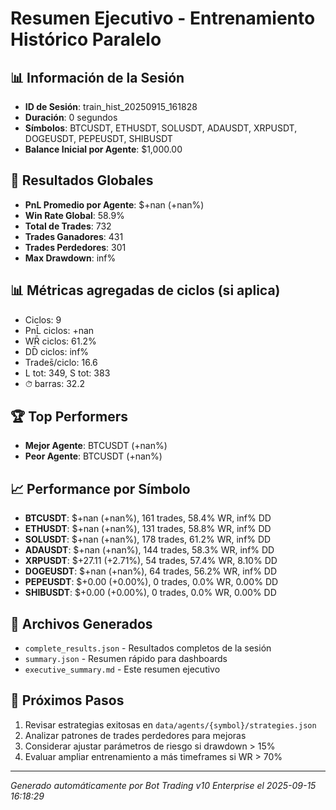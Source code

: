 # Resumen Ejecutivo - Entrenamiento Histórico Paralelo

## 📊 Información de la Sesión
- **ID de Sesión**: train_hist_20250915_161828
- **Duración**: 0 segundos
- **Símbolos**: BTCUSDT, ETHUSDT, SOLUSDT, ADAUSDT, XRPUSDT, DOGEUSDT, PEPEUSDT, SHIBUSDT
- **Balance Inicial por Agente**: $1,000.00

## 🎯 Resultados Globales
- **PnL Promedio por Agente**: $+nan (+nan%)
- **Win Rate Global**: 58.9%
- **Total de Trades**: 732
- **Trades Ganadores**: 431
- **Trades Perdedores**: 301
- **Max Drawdown**: inf%

## 📊 Métricas agregadas de ciclos (si aplica)
- Ciclos: 9
- PnL̄ ciclos: +nan
- WR̄ ciclos: 61.2%
- DD̄ ciclos: inf%
- Trades̄/ciclo: 16.6
- L tot: 349, S tot: 383
- ⏱̄ barras: 32.2


## 🏆 Top Performers
- **Mejor Agente**: BTCUSDT (+nan%)
- **Peor Agente**: BTCUSDT (+nan%)

## 📈 Performance por Símbolo
- **BTCUSDT**: $+nan (+nan%), 161 trades, 58.4% WR, inf% DD
- **ETHUSDT**: $+nan (+nan%), 131 trades, 58.8% WR, inf% DD
- **SOLUSDT**: $+nan (+nan%), 178 trades, 61.2% WR, inf% DD
- **ADAUSDT**: $+nan (+nan%), 144 trades, 58.3% WR, inf% DD
- **XRPUSDT**: $+27.11 (+2.71%), 54 trades, 57.4% WR, 8.10% DD
- **DOGEUSDT**: $+nan (+nan%), 64 trades, 56.2% WR, inf% DD
- **PEPEUSDT**: $+0.00 (+0.00%), 0 trades, 0.0% WR, 0.00% DD
- **SHIBUSDT**: $+0.00 (+0.00%), 0 trades, 0.0% WR, 0.00% DD

## 📁 Archivos Generados
- `complete_results.json` - Resultados completos de la sesión
- `summary.json` - Resumen rápido para dashboards
- `executive_summary.md` - Este resumen ejecutivo

## 🎯 Próximos Pasos
1. Revisar estrategias exitosas en `data/agents/{symbol}/strategies.json`
2. Analizar patrones de trades perdedores para mejoras
3. Considerar ajustar parámetros de riesgo si drawdown > 15%
4. Evaluar ampliar entrenamiento a más timeframes si WR > 70%

---
*Generado automáticamente por Bot Trading v10 Enterprise el 2025-09-15 16:18:29*

